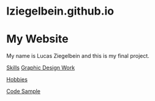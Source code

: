 # lziegelbein.github.io
<!DOCTYPE html>
<html>
<body>

  <h1>My Website</h1>
  <p>My name is Lucas Ziegelbein and this is my final project.</p>

  <a href="https://github.com/lziegelbein/lziegelbein.github.io/blob/main/Skills.md">Skills</a>
  <a href="">Graphic Design Work</a>
  <p><a href="">Hobbies</a></p>
  <p><a href="">Code Sample</a></p>


</body>
</html>
